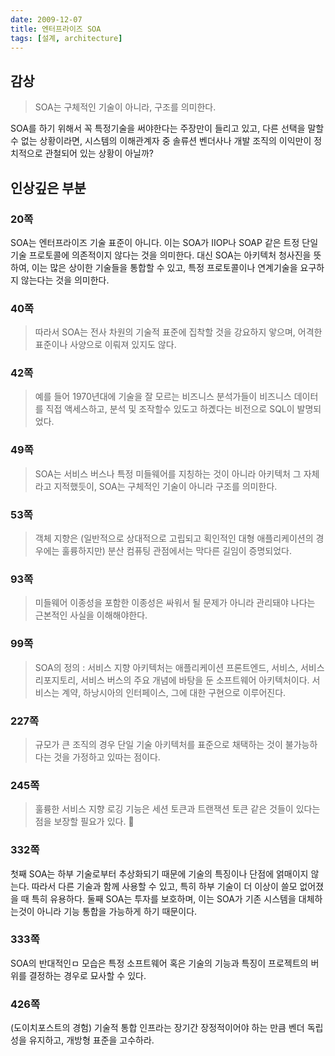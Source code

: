 ```yaml
---
date: 2009-12-07
title: 엔터프라이즈 SOA
tags: [설계, architecture]
---
```


## 감상
> SOA는 구체적인 기술이 아니라, 구조를 의미한다.

SOA를 하기 위해서 꼭 특정기술을 써야한다는 주장만이 들리고 있고, 다른 선택을 말할 수 없는 상황이라면, 시스템의 이해관계자 중 솔류션 벤더사나 개발 조직의 이익만이 정치적으로 관철되어 있는 상황이 아닐까?

## 인상깊은 부분
### 20쪽
SOA는 엔터프라이즈 기술 표준이 아니다. 이는 SOA가 IIOP나 SOAP 같은 트정 단일 기술 프로토콜에 의존적이지 않다는 것을 의미한다. 대신 SOA는 아키텍처 청사진을 뜻하여, 이는 많은 상이한 기술들을 통합할 수 있고, 특정 프로토콜이나 연계기술을 요구하지 않는다는 것을 의미한다.

### 40쪽
> 따라서 SOA는 전사 차원의 기술적 표준에 집착할 것을 강요하지 앟으며, 어격한 표준이나 사양으로 이뤄져 있지도 않다.

### 42쪽
> 예를 들어 1970년대에 기술을 잘 모르는 비즈니스 분석가들이 비즈니스 데이터를 직접 액세스하고, 분석 및 조작할수 있도고 하곘다는 비전으로 SQL이 발명되었다.

### 49쪽
> SOA는 서비스 버스나 특정 미들웨어를 지칭하는 것이 아니라 아키텍처 그 자체라고 지적했듯이, SOA는 구체적인 기술이 아니라 구조를 의미한다.

### 53쪽
> 객체 지향은 (일반적으로 상대적으로 고립되고 획인적인 대형 애플리케이션의 경우에는 훌륭하지만) 분산 컴퓨팅 관점에서는 막다른 길임이 증명되었다.

### 93쪽
> 미들웨어 이종성을 포함한 이종성은 싸워서 될 문제가 아니라 관리돼야 나다는 근본적인 사실을 이해해야한다.

### 99쪽
> SOA의 정의 : 서비스 지향 아키텍처는 애플리케이션 프론트엔드, 서비스, 서비스 리포지토리, 서비스 버스의 주요 개념에 바탕을 둔 소프트웨어 아키텍처이다. 서비스는 계약, 하낭시아의 인터페이스, 그에 대한 구현으로 이루어진다.

### 227쪽
> 규모가 큰 조직의 경우 단일 기술 아키텍처를 표준으로 채택하는 것이 불가능하다는 것을 가정하고 있따는 점이다.

### 245쪽
> 훌륭한 서비스 지향 로깅 기능은 세션 토큰과 트랜잭션 토큰 같은 것들이 있다는 점을 보장할 필요가 있다.

### 332쪽
첫째 SOA는 하부 기술로부터 추상화되기 때문에 기술의 특징이나 단점에 얽매이지
않는다. 따라서 다른 기술과 함께 사용할 수 있고, 특히 하부 기술이 더 이상이 쓸모
없어졌을 때 특히 유용하다. 둘째 SOA는 투자를 보호하며, 이는 SOA가 기존 시스템을
대체하는것이 아니라 기능 통합을 가능하게 하기 때문이다.

### 333쪽
SOA의 반대적인ㅁ 모습은 특정 소프트웨어 혹은 기술의 기능과 특징이 프로젝트의
버위를 결정하는 경우로 묘사할 수 있다.

### 426쪽
(도이치포스트의 경험) 기술적 통합 인프라는 장기간 장정적이어야 하는 만큼 벤더
독립성을 유지하고, 개방형 표준을 고수하라.



